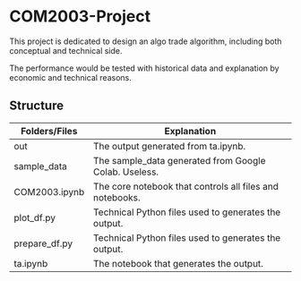 # COM2003-Project

This project is dedicated to design an algo trade algorithm, including both conceptual and technical side.

The performance would be tested with historical data and explanation by economic and technical reasons.

## Structure

| Folders/Files | Explanation                                              |
| ------------- | -------------------------------------------------------- |
| out           | The output generated from ta.ipynb.                      |
| sample_data   | The sample_data generated from Google Colab. Useless.    |
| COM2003.ipynb | The core notebook that controls all files and notebooks. |
| plot_df.py    | Technical Python files used to generates the output.     |
| prepare_df.py | Technical Python files used to generates the output.     |
| ta.ipynb      | The  notebook that generates the output.                 |
